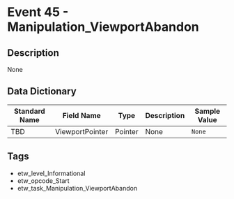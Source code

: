 # Event 45 - Manipulation_ViewportAbandon

## Description
None

## Data Dictionary
|Standard Name|Field Name|Type|Description|Sample Value|
|---|---|---|---|---|
|TBD|ViewportPointer|Pointer|None|`None`|

## Tags
* etw_level_Informational
* etw_opcode_Start
* etw_task_Manipulation_ViewportAbandon